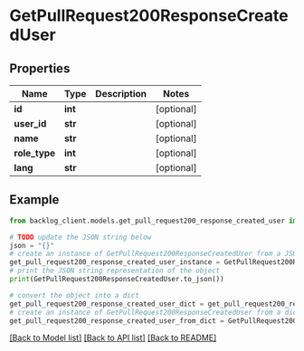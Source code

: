# GetPullRequest200ResponseCreatedUser


## Properties

Name | Type | Description | Notes
------------ | ------------- | ------------- | -------------
**id** | **int** |  | [optional] 
**user_id** | **str** |  | [optional] 
**name** | **str** |  | [optional] 
**role_type** | **int** |  | [optional] 
**lang** | **str** |  | [optional] 

## Example

```python
from backlog_client.models.get_pull_request200_response_created_user import GetPullRequest200ResponseCreatedUser

# TODO update the JSON string below
json = "{}"
# create an instance of GetPullRequest200ResponseCreatedUser from a JSON string
get_pull_request200_response_created_user_instance = GetPullRequest200ResponseCreatedUser.from_json(json)
# print the JSON string representation of the object
print(GetPullRequest200ResponseCreatedUser.to_json())

# convert the object into a dict
get_pull_request200_response_created_user_dict = get_pull_request200_response_created_user_instance.to_dict()
# create an instance of GetPullRequest200ResponseCreatedUser from a dict
get_pull_request200_response_created_user_from_dict = GetPullRequest200ResponseCreatedUser.from_dict(get_pull_request200_response_created_user_dict)
```
[[Back to Model list]](../README.md#documentation-for-models) [[Back to API list]](../README.md#documentation-for-api-endpoints) [[Back to README]](../README.md)


